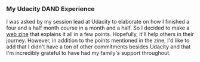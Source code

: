 ### My Udacity DAND Experience

I was asked by my session lead at Udacity to elaborate on how I finished a four and a half month course in a month and a half. So I decided to make a [web zine](https://hadeel90.github.io/new-dand-story/) that explains it all in a few points. Hopefully, it'll help others in their journey. However, in addition to the points mentioned in the zine, I'd like to add that I didn't have a ton of other commitments besides Udacity and that I'm incredibly grateful to have had my family's support throughout.
